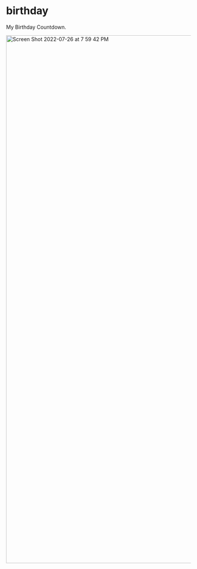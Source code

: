# birthday
My Birthday Countdown. 

<img width="1440" alt="Screen Shot 2022-07-26 at 7 59 42 PM" src="https://user-images.githubusercontent.com/76130563/181132728-15f3403f-26cf-4203-9a9f-30d8b0064cd2.png">
